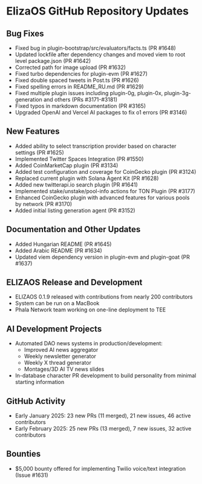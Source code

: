 # ElizaOS GitHub Repository Updates

## Bug Fixes
- Fixed bug in plugin-bootstrap/src/evaluators/facts.ts (PR #1648)
- Updated lockfile after dependency changes and moved viem to root level package.json (PR #1642)
- Corrected path for image upload (PR #1632)
- Fixed turbo dependencies for plugin-evm (PR #1627)
- Fixed double spaced tweets in Post.ts (PR #1626)
- Fixed spelling errors in README_RU.md (PR #1629)
- Fixed multiple plugin issues including plugin-0g, plugin-0x, plugin-3g-generation and others (PRs #3171-#3181)
- Fixed typos in markdown documentation (PR #3165)
- Upgraded OpenAI and Vercel AI packages to fix o1 errors (PR #3146)

## New Features
- Added ability to select transcription provider based on character settings (PR #1625)
- Implemented Twitter Spaces Integration (PR #1550)
- Added CoinMarketCap plugin (PR #3134)
- Added test configuration and coverage for CoinGecko plugin (PR #3124)
- Replaced current plugin with Solana Agent Kit (PR #1628)
- Added new twitterapi.io search plugin (PR #1641)
- Implemented stake/unstake/pool-info actions for TON Plugin (PR #3177)
- Enhanced CoinGecko plugin with advanced features for various pools by network (PR #3170)
- Added initial listing generation agent (PR #3152)

## Documentation and Other Updates
- Added Hungarian README (PR #1645)
- Added Arabic README (PR #1634)
- Updated viem dependency version in plugin-evm and plugin-goat (PR #1637)

## ELIZAOS Release and Development
- ELIZAOS 0.1.9 released with contributions from nearly 200 contributors
- System can be run on a MacBook
- Phala Network team working on one-line deployment to TEE

## AI Development Projects
- Automated DAO news systems in production/development:
  - Improved AI news aggregator
  - Weekly newsletter generator
  - Weekly X thread generator
  - Montages/3D AI TV news slides
- In-database character PR development to build personality from minimal starting information

## GitHub Activity
- Early January 2025: 23 new PRs (11 merged), 21 new issues, 46 active contributors
- Early February 2025: 25 new PRs (13 merged), 7 new issues, 32 active contributors

## Bounties
- $5,000 bounty offered for implementing Twilio voice/text integration (Issue #1631)
